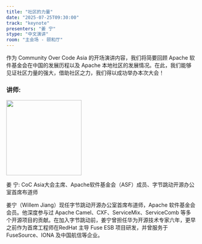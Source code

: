 ```yaml
---
title: "社区的力量"
date: "2025-07-25T09:30:00"
track: "keynote"
presenters: "姜 宁"
stype: "中文演讲"
room: "主会场 - 颐和厅"
---
```


作为 Community Over Code Asia 的开场演讲内容，我们将简要回顾 Apache 软件基金会在中国的发展历程以及 Apache 本地社区的发展情况。在此，我们能够见证社区力量的强大，借助社区之力，我们得以成功举办本次大会！

### 讲师:


<img src="https://sessionize.com/image/7248-400o400o1-BjZnK4uk17L2eC9ZJkMqHU.png" width="200" /><br/>

姜 宁: CoC Asia大会主席、Apache软件基金会（ASF）成员、字节跳动开源办公室首席布道师

姜宁（Willem Jiang）现任字节跳动开源办公室首席布道师，Apache 软件基金会会员。他深度参与过 Apache Camel、CXF、ServiceMix、ServiceComb 等多个开源项目的贡献。在加入字节跳动前，姜宁曾担任华为开源技术专家六年，更早之前作为首席工程师在RedHat 主导 Fuse ESB 项目研发，并曾服务于 FuseSource、IONA 及中国航信等企业。
